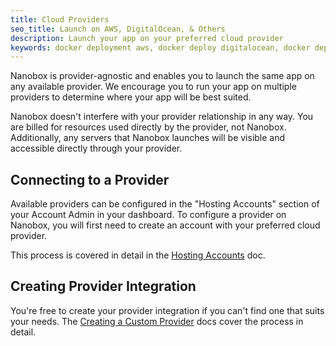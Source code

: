 ```yaml
---
title: Cloud Providers
seo_title: Launch on AWS, DigitalOcean, & Others
description: Launch your app on your preferred cloud provider
keywords: docker deployment aws, docker deploy digitalocean, docker deployment digital ocean
---
```


Nanobox is provider-agnostic and enables you to launch the same app on any available provider. We encourage you to run your app on multiple providers to determine where your app will be best suited.

Nanobox doesn't interfere with your provider relationship in any way. You are billed for resources used directly by the provider, not Nanobox. Additionally, any servers that Nanobox launches will be visible and accessible directly through your provider.

## Connecting to a Provider
Available providers can be configured in the "Hosting Accounts" section of your Account Admin in your dashboard. To configure a provider on Nanobox, you will first need to create an account with your preferred cloud provider.

This process is covered in detail in the [Hosting Accounts](/providers/hosting-accounts/) doc.

## Creating Provider Integration
You're free to create your provider integration if you can't find one that suits your needs. The [Creating a Custom Provider](/providers/create/) docs cover the process in detail.
